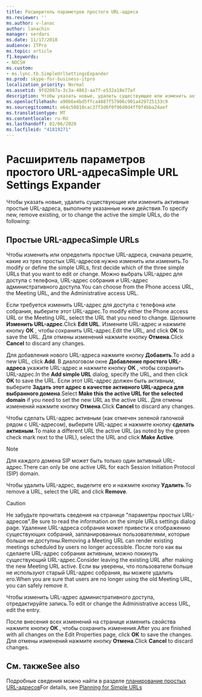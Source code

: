 ```yaml
---
title: Расширитель параметров простого URL-адреса
ms.reviewer: ''
ms.author: v-lanac
author: lanachin
manager: serdars
ms.date: 11/17/2018
audience: ITPro
ms.topic: article
f1.keywords:
- NOCSH
ms.custom:
- ms.lync.tb.SimpleUrlSettingsExpander
ms.prod: skype-for-business-itpro
localization_priority: Normal
ms.assetid: 9fd2087a-3c3a-4863-aa7f-e532a18e77af
description: Чтобы указать новые, удалить существующие или изменить активные простые URL-адреса, выполните указанные ниже действия.
ms.openlocfilehash: a90b6e4bd5ffca4887f57906c901a429725133c9
ms.sourcegitcommit: e64c50818cac37f3d6f0f96d0d4ff0f4bba24aef
ms.translationtype: MT
ms.contentlocale: ru-RU
ms.lasthandoff: 02/06/2020
ms.locfileid: "41819271"
---
```

# <a name="simple-url-settings-expander"></a><span data-ttu-id="072ba-103">Расширитель параметров простого URL-адреса</span><span class="sxs-lookup"><span data-stu-id="072ba-103">Simple URL Settings Expander</span></span>

<span data-ttu-id="072ba-104">Чтобы указать новые, удалить существующие или изменить активные простые URL-адреса, выполните указанные ниже действия.</span><span class="sxs-lookup"><span data-stu-id="072ba-104">To specify new, remove existing, or to change the active the simple URLs, do the following:</span></span>

## <a name="simple-urls"></a><span data-ttu-id="072ba-105">Простые URL-адреса</span><span class="sxs-lookup"><span data-stu-id="072ba-105">Simple URLs</span></span>

<span data-ttu-id="072ba-106">Чтобы изменить или определить простые URL-адреса, сначала решите, какие из трех простых URL-адресов нужно изменить или изменить.</span><span class="sxs-lookup"><span data-stu-id="072ba-106">To modify or define the simple URLs, first decide which of the three simple URLs that you want to edit or change.</span></span> <span data-ttu-id="072ba-107">Можно выбрать URL-адрес для доступа с телефона, URL-адрес собрания и URL-адрес административного доступа.</span><span class="sxs-lookup"><span data-stu-id="072ba-107">You can choose from the Phone access URL, the Meeting URL, and the Administrative access URL.</span></span>

<span data-ttu-id="072ba-108">Если требуется изменить URL-адрес для доступа с телефона или собрания, выберите этот URL-адрес.</span><span class="sxs-lookup"><span data-stu-id="072ba-108">To modify either the Phone access URL or the Meeting URL, select the URL that you need to change.</span></span> <span data-ttu-id="072ba-109">Щелкните **Изменить URL-адрес**.</span><span class="sxs-lookup"><span data-stu-id="072ba-109">Click **Edit URL**.</span></span> <span data-ttu-id="072ba-110">Измените URL-адрес и нажмите кнопку **ОК** , чтобы сохранить URL-адрес.</span><span class="sxs-lookup"><span data-stu-id="072ba-110">Edit the URL, and click **OK** to save the URL.</span></span> <span data-ttu-id="072ba-111">Для отмены изменений нажмите кнопку **Отмена**.</span><span class="sxs-lookup"><span data-stu-id="072ba-111">Click **Cancel** to discard any changes.</span></span>

<span data-ttu-id="072ba-112">Для добавления нового URL-адреса нажмите кнопку **Добавить**.</span><span class="sxs-lookup"><span data-stu-id="072ba-112">To add a new URL, click **Add**.</span></span> <span data-ttu-id="072ba-113">В диалоговом окне **Добавление простого URL-адреса** укажите URL-адрес и нажмите кнопку **ОК** , чтобы сохранить URL-адрес.</span><span class="sxs-lookup"><span data-stu-id="072ba-113">In the **Add simple URL** dialog, specify the URL, and then click **OK** to save the URL.</span></span> <span data-ttu-id="072ba-114">Если этот URL-адрес должен быть активным, выберите **Задать этот адрес в качестве активного URL-адреса для выбранного домена**.</span><span class="sxs-lookup"><span data-stu-id="072ba-114">Select **Make this the active URL for the selected domain** if you need to set the new URL as the active URL.</span></span> <span data-ttu-id="072ba-115">Для отмены изменений нажмите кнопку **Отмена**.</span><span class="sxs-lookup"><span data-stu-id="072ba-115">Click **Cancel** to discard any changes.</span></span>

<span data-ttu-id="072ba-116">Чтобы сделать URL-адрес активным (как отмечен зеленой галочкой рядом с URL-адресом), выберите URL-адрес и нажмите кнопку **сделать активным**.</span><span class="sxs-lookup"><span data-stu-id="072ba-116">To make a different URL the active URL (as noted by the green check mark next to the URL), select the URL and click **Make Active**.</span></span>

> [!NOTE]
> <span data-ttu-id="072ba-117">Для каждого домена SIP может быть только один активный URL-адрес.</span><span class="sxs-lookup"><span data-stu-id="072ba-117">There can only be one active URL for each Session Initiation Protocol (SIP) domain.</span></span>

<span data-ttu-id="072ba-118">Чтобы удалить URL-адрес, выделите его и нажмите кнопку **Удалить**.</span><span class="sxs-lookup"><span data-stu-id="072ba-118">To remove a URL, select the URL and click **Remove**.</span></span>

> [!CAUTION]
> <span data-ttu-id="072ba-119">Не забудьте прочитать сведения на странице "параметры простых URL-адресов".</span><span class="sxs-lookup"><span data-stu-id="072ba-119">Be sure to read the information on the simple URLs settings dialog page.</span></span> <span data-ttu-id="072ba-120">Удаление URL-адреса собрания может привести к отображению существующих собраний, запланированных пользователями, которые больше не доступны.</span><span class="sxs-lookup"><span data-stu-id="072ba-120">Removing a Meeting URL can render existing meetings scheduled by users no longer accessible.</span></span> <span data-ttu-id="072ba-121">После того как вы сделаете URL-адрес собрания активным, можно покинуть существующий URL-адрес.</span><span class="sxs-lookup"><span data-stu-id="072ba-121">Consider leaving the existing URL after making the new Meeting URL active.</span></span> <span data-ttu-id="072ba-122">Если вы уверены, что пользователи больше не используют старый URL-адрес собрания, вы можете удалить его.</span><span class="sxs-lookup"><span data-stu-id="072ba-122">When you are sure that users are no longer using the old Meeting URL, you can safely remove it.</span></span>

<span data-ttu-id="072ba-123">Чтобы изменить URL-адрес административного доступа, отредактируйте запись.</span><span class="sxs-lookup"><span data-stu-id="072ba-123">To edit or change the Administrative access URL, edit the entry.</span></span>

<span data-ttu-id="072ba-124">После внесения всех изменений на странице изменить свойства нажмите кнопку **ОК** , чтобы сохранить изменения.</span><span class="sxs-lookup"><span data-stu-id="072ba-124">After you are finished with all changes on the Edit Properties page, click **OK** to save the changes.</span></span> <span data-ttu-id="072ba-125">Для отмены изменений нажмите кнопку **Отмена**.</span><span class="sxs-lookup"><span data-stu-id="072ba-125">Click **Cancel** to discard changes.</span></span>

## <a name="see-also"></a><span data-ttu-id="072ba-126">См. также</span><span class="sxs-lookup"><span data-stu-id="072ba-126">See also</span></span>

<span data-ttu-id="072ba-127">Подробные сведения можно найти в разделе [планирование простых URL-адресов](https://technet.microsoft.com/library/20e4f4b6-b7ff-4297-b00d-d1211ee800ac.aspx)</span><span class="sxs-lookup"><span data-stu-id="072ba-127">For details, see [Planning for Simple URLs](https://technet.microsoft.com/library/20e4f4b6-b7ff-4297-b00d-d1211ee800ac.aspx)</span></span>


